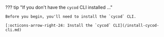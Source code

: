 ??? tip "If you don't have the `cycod` CLI installed ..."

    Before you begin, you'll need to install the `cycod` CLI.

    [:octicons-arrow-right-24: Install the `cycod` CLI](/install-cycod-cli.md)  
